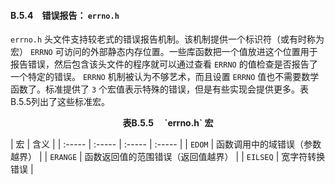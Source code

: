 #### B.5.4　错误报告： `errno.h` 

`errno.h` 头文件支持较老式的错误报告机制。该机制提供一个标识符（或有时称为宏） `ERRNO` 可访问的外部静态内存位置。一些库函数把一个值放进这个位置用于报告错误，然后包含该头文件的程序就可以通过查看 `ERRNO` 的值检查是否报告了一个特定的错误。 `ERRNO` 机制被认为不够艺术，而且设置 `ERRNO` 值也不需要数学函数了。标准提供了 `3` 个宏值表示特殊的错误，但是有些实现会提供更多。表B.5.5列出了这些标准宏。

<center class="my_markdown"><b class="my_markdown">表B.5.5　 `errno.h` 宏</b></center>

| 宏 | 含义 |
| :-----  | :-----  | :-----  | :-----  |
| `EDOM` | 函数调用中的域错误（参数越界） |
| `ERANGE` | 函数返回值的范围错误（返回值越界） |
| `EILSEQ` | 宽字符转换错误 |

